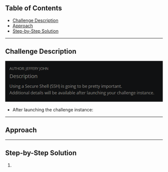 ## Table of Contents
- [Challenge Description](#challenge-description)
- [Approach](#approach)
- [Step-by-Step Solution](#step-by-step-solution)

---

## Challenge Description
![](https://github.com/mushy2005/picoCTF/blob/main/Challenges/The%20Beginner's%20Guide%20to%20the%20picoGym/Section%201%20(Sanity)/Super%20SSH/images/initial.png)
- After launching the challenge instance:


---

## Approach


---

## Step-by-Step Solution
1. 
   


